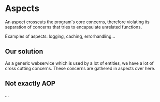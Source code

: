 # Aspects

An aspect crosscuts the program's core concerns, therefore violating its separation of concerns that tries to encapsulate unrelated functions.

Examples of aspects:
logging,
caching,
errorhandling...

## Our solution

As a generic webservice which is used by a lot of entities, we have a lot of cross cutting concerns. These concerns are gathered in aspects over here.


## Not exactly AOP

...

